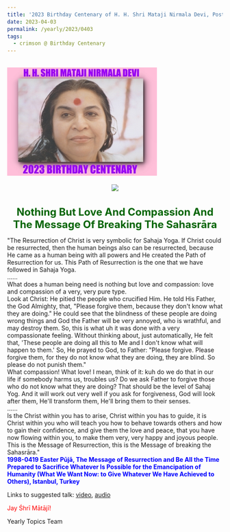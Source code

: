 ```yaml
---
title: '2023 Birthday Centenary of H. H. Shri Mataji Nirmala Devi, Post 11'
date: 2023-04-03
permalink: /yearly/2023/0403
tags:
  - crimson @ Birthday Centenary
---
```


<br>
<div style="text-align: left"><img src="/images/100Years.jpg" width="350" /></div><br>

<div style="text-align: center"><img src="https://pub-1e517d8c73a64c9c82977d676b1fff72.r2.dev/image1155_Kolkata_Collection.jpg" /></div>

<br>
<p style="color:DarkGreen; text-align:center">
<font size="+2"><b>Nothing But Love And Compassion And The Message Of Breaking The Sahasrāra</b><br></font>
</p>

<p>
"The Resurrection of Christ is very symbolic for Sahaja Yoga. If Christ could be resurrected, then the human beings also can be resurrected, because He came as a human being with all powers and He created the Path of Resurrection for us. This Path of Resurrection is the one that we have followed in Sahaja Yoga.<br>
......<br>
What does a human being need is nothing but love and compassion: love and compassion of a very, very pure type.<br>
Look at Christ: He pitied the people who crucified Him. He told His Father, the God Almighty, that, "Please forgive them, because they don't know what they are doing." He could see that the blindness of these people are doing wrong things and God the Father will be very annoyed, who is wrathful, and may destroy them. So, this is what uh it was done with a very compassionate feeling. Without thinking about, just automatically, He felt that, 'These people are doing all this to Me and I don't know what will happen to them.' So, He prayed to God, to Father: "Please forgive. Please forgive them, for they do not know what they are doing, they are blind. So please do not punish them."<br>
What compassion! What love! I mean, think of it: kuh do we do that in our life if somebody harms us, troubles us? Do we ask Father to forgive those who do not know what they are doing? That should be the level of Sahaj Yog. And it will work out very well if you ask for forgiveness, God will look after them, He'll transform them, He'll bring them to their senses.<br>
......<br>
Is the Christ within you has to arise, Christ within you has to guide, it is Christ within you who will teach you how to behave towards others and how to gain their confidence, and give them the love and peace, that you have now flowing within you, to make them very, very happy and joyous people. This is the Message of Resurrection, this is the Message of breaking the Sahasrāra."<br>
<font color="blue"><b>1998-0419 Easter Pūjā, The Message of Resurrection and Be All the Time Prepared to Sacrifice Whatever Is Possible for the Emancipation of Humanity (What We Want Now: to Give Whatever We Have Achieved to Others), Istanbul, Turkey</b></font><br>
</p>

Links to suggested talk: <a href="https://vimeo.com/22432415"> video</a>, <a href="https://soundcloud.com/nirmala-vidya-portal/1998-04-19-easter-puja-m4a"> audio</a><br>

<p style="color:red;">Jay Śhrī Mātājī!<br></p>

<p>Yearly Topics Team</p>